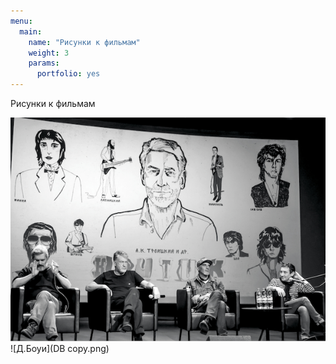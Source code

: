 ```yaml
---
menu:
  main:
    name: "Рисунки к фильмам"
    weight: 3
    params:
      portfolio: yes
---
```

Рисунки к фильмам

![прессконференция Критик](08-14-Kino_2.png)  
![Д.Боуи](DB copy.png)
